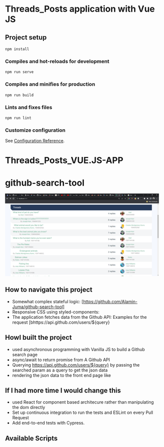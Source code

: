 # Threads_Posts application with Vue JS

## Project setup
```
npm install
```
### Compiles and hot-reloads for development
```
npm run serve
```
### Compiles and minifies for production
```
npm run build
```
### Lints and fixes files
```
npm run lint
```

### Customize configuration
See [Configuration Reference](https://cli.vuejs.org/config/).
# Threads_Posts_VUE.JS-APP
# github-search-tool

![](src/assets/threads.PNG)

## How to navigate this project
- Somewhat complex stateful logic: [https://github.com/Alamin-Juma/github-search-tool]
- Responsive CSS using styled-components:
- The application fetches data from the Github API: Examples for the request [bhttps://api.github.com/users/${query}

## HowI built the project
- used asynchronous programming with Vanilla JS to build a Github search page
- async/await to return promise from A Github API 
- Querying https://api.github.com/users/${query} by passing the searched param as a query to get the json data
- rendering the json data to the front end page like 

## If I had more time I would change this
- used React for component based architecure rather than manipulating the dom directly 
- Set up continuous integration to run the tests and ESLint on every Pull Request
- Add end-to-end tests with Cypress.
## Available Scripts
